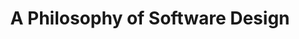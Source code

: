 ---
layout: book
title: A Philosophy of Software Design
authors: [John Ousterhout]
amazon_url: https://www.amazon.com/Philosophy-Software-Design-2nd/dp/173210221X
categories: [ software ]
tags: [ coding ]
raings_count: 995
rating: 4.5
image: https://i.gr-assets.com/images/S/compressed.photo.goodreads.com/books/1531857377l/39996759.jpg
description: "Good system designers get to spend a larger fraction of time in the design phase. Poor designers spend most of their time chasing bugs in complicated and brittle code."
---